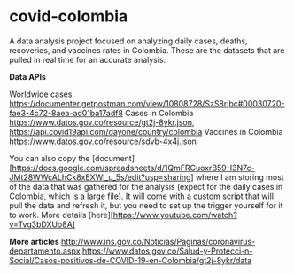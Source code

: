 # covid-colombia

A data analysis project focused on analyzing daily cases, deaths, recoveries, and vaccines rates in Colombia. These are the datasets that are pulled in real time for an accurate analysis:

**Data APIs**

Worldwide cases https://documenter.getpostman.com/view/10808728/SzS8rjbc#00030720-fae3-4c72-8aea-ad01ba17adf8
Cases in Colombia https://www.datos.gov.co/resource/gt2j-8ykr.json, https://api.covid19api.com/dayone/country/colombia
Vaccines in Colombia https://www.datos.gov.co/resource/sdvb-4x4j.json


You can also copy the [document][https://docs.google.com/spreadsheets/d/1QmFRCuoxrB59-I3N7c-JMt28WWcALhCk8xEXWl_u_5s/edit?usp=sharing] where I am storing most of the data that was gathered for the analysis (expect for the daily cases in Colombia, which is a large file). It will come with a custom script that will pull the data and refresh it, but you need to set up the trigger yourself for it to work. More details [here][https://www.youtube.com/watch?v=Tvg3bDXUo8A]



**More articles**
http://www.ins.gov.co/Noticias/Paginas/coronavirus-departamento.aspx
https://www.datos.gov.co/Salud-y-Protecci-n-Social/Casos-positivos-de-COVID-19-en-Colombia/gt2j-8ykr/data
